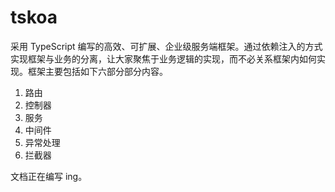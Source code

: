 # tskoa

采用 TypeScript 编写的高效、可扩展、企业级服务端框架。通过依赖注入的方式实现框架与业务的分离，让大家聚焦于业务逻辑的实现，而不必关系框架内如何实现。框架主要包括如下六部分部分内容。

1. 路由
2. 控制器
3. 服务
4. 中间件
5. 异常处理
6. 拦截器

文档正在编写 ing。
